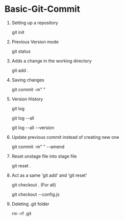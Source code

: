 # Basic-Git-Commit

1. Setting up a repository

   git init

2. Previous Version mode

   git status

3. Adds a change in the working directory

   git add .

4. Saving changes

   git commit -m" "

5. Version History

   git log

   git log --all

   git log --all --version

6. Update previous commit instead of creating new one

   git commit -m" " --amend

7. Reset unstage file into stage file

   git reset .

8. Act as a same 'git add' and 'git reset'
    
   git checkout . (For all)

   git checkout --config.js

9. Deleting .git folder
    
    rm -rf .git
